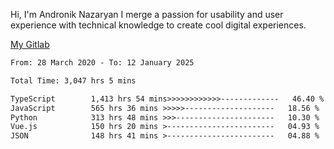 Hi, I'm Andronik Nazaryan
I merge a passion for usability and user experience with technical knowledge to create cool digital experiences.

[My Gitlab](https://gitlab.com/anridev24)

<!--START_SECTION:waka-->

```txt
From: 28 March 2020 - To: 12 January 2025

Total Time: 3,047 hrs 5 mins

TypeScript        1,413 hrs 54 mins>>>>>>>>>>>>-------------   46.40 %
JavaScript        565 hrs 36 mins >>>>>--------------------   18.56 %
Python            313 hrs 48 mins >>>----------------------   10.30 %
Vue.js            150 hrs 20 mins >------------------------   04.93 %
JSON              148 hrs 41 mins >------------------------   04.88 %
```

<!--END_SECTION:waka-->
